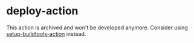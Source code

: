 # deploy-action

This action is archived and won't be developed anymore.
Consider using [setup-buildtools-action](https://github.com/buildtool/setup-buildtools-action) instead.
